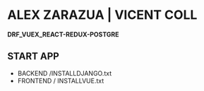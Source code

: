 # ALEX ZARAZUA | VICENT COLL 

**DRF_VUEX_REACT-REDUX-POSTGRE**

## START APP 

* BACKEND /INSTALLDJANGO.txt
* FRONTEND / INSTALLVUE.txt
